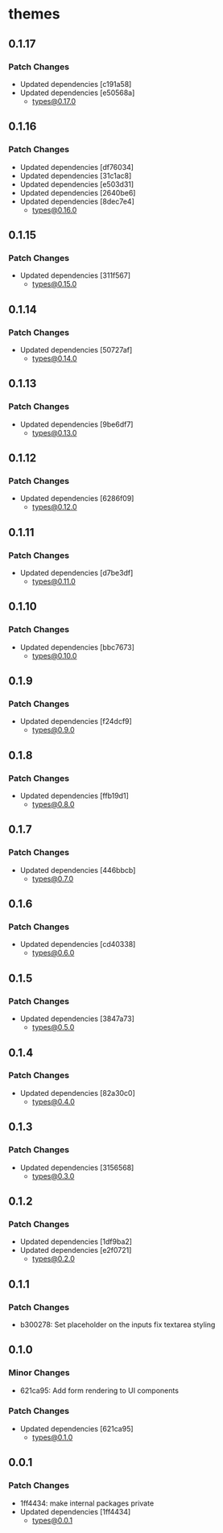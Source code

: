 # themes

## 0.1.17

### Patch Changes

- Updated dependencies [c191a58]
- Updated dependencies [e50568a]
  - types@0.17.0

## 0.1.16

### Patch Changes

- Updated dependencies [df76034]
- Updated dependencies [31c1ac8]
- Updated dependencies [e503d31]
- Updated dependencies [2640be6]
- Updated dependencies [8dec7e4]
  - types@0.16.0

## 0.1.15

### Patch Changes

- Updated dependencies [311f567]
  - types@0.15.0

## 0.1.14

### Patch Changes

- Updated dependencies [50727af]
  - types@0.14.0

## 0.1.13

### Patch Changes

- Updated dependencies [9be6df7]
  - types@0.13.0

## 0.1.12

### Patch Changes

- Updated dependencies [6286f09]
  - types@0.12.0

## 0.1.11

### Patch Changes

- Updated dependencies [d7be3df]
  - types@0.11.0

## 0.1.10

### Patch Changes

- Updated dependencies [bbc7673]
  - types@0.10.0

## 0.1.9

### Patch Changes

- Updated dependencies [f24dcf9]
  - types@0.9.0

## 0.1.8

### Patch Changes

- Updated dependencies [ffb19d1]
  - types@0.8.0

## 0.1.7

### Patch Changes

- Updated dependencies [446bbcb]
  - types@0.7.0

## 0.1.6

### Patch Changes

- Updated dependencies [cd40338]
  - types@0.6.0

## 0.1.5

### Patch Changes

- Updated dependencies [3847a73]
  - types@0.5.0

## 0.1.4

### Patch Changes

- Updated dependencies [82a30c0]
  - types@0.4.0

## 0.1.3

### Patch Changes

- Updated dependencies [3156568]
  - types@0.3.0

## 0.1.2

### Patch Changes

- Updated dependencies [1df9ba2]
- Updated dependencies [e2f0721]
  - types@0.2.0

## 0.1.1

### Patch Changes

- b300278: Set placeholder on the inputs fix textarea styling

## 0.1.0

### Minor Changes

- 621ca95: Add form rendering to UI components

### Patch Changes

- Updated dependencies [621ca95]
  - types@0.1.0

## 0.0.1

### Patch Changes

- 1ff4434: make internal packages private
- Updated dependencies [1ff4434]
  - types@0.0.1
